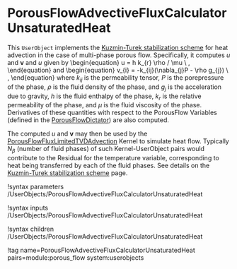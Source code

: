 # PorousFlowAdvectiveFluxCalculatorUnsaturatedHeat

This `UserObject` implements the [Kuzmin-Turek stabilization scheme](kt.md) for heat advection in the case of multi-phase porous flow.  Specifically, it computes $u$ and $\mathbf{v}$ and $u$ given by
\begin{equation}
u = h k_{r} \rho / \mu \ ,
\end{equation}
and
\begin{equation}
v_{i} = -k_{ij}(\nabla_{j}P - \rho g_{j}) \ ,
\end{equation}
where $k_{ij}$ is the permeability tensor, $P$ is the porepressure of the phase, $\rho$ is the fluid density of the phase, and $g_{j}$ is the acceleration due to gravity, $h$ is the fluid enthalpy of the phase, $k_{r}$ is the relative permeability of the phase, and $\mu$ is the fluid viscosity of the phase.  Derivatives of these quantities with respect to the PorousFlow Variables (defined in the [PorousFlowDictator](PorousFlowDictator.md)) are also computed.

The computed $u$ and $\mathbf{v}$ may then be used by the [PorousFlowFluxLimitedTVDAdvection](PorousFlowFluxLimitedTVDAdvection.md) Kernel to simulate heat flow.  Typically $N_{\beta}$ (number of fluid phases) of such Kernel-UserObject pairs would contribute to the Residual for the temperature variable, corresponding to heat being transferred by each of the fluid phases.  See details on the [Kuzmin-Turek stabilization scheme](kt.md) page.

!syntax parameters /UserObjects/PorousFlowAdvectiveFluxCalculatorUnsaturatedHeat

!syntax inputs /UserObjects/PorousFlowAdvectiveFluxCalculatorUnsaturatedHeat

!syntax children /UserObjects/PorousFlowAdvectiveFluxCalculatorUnsaturatedHeat

!tag name=PorousFlowAdvectiveFluxCalculatorUnsaturatedHeat pairs=module:porous_flow system:userobjects
